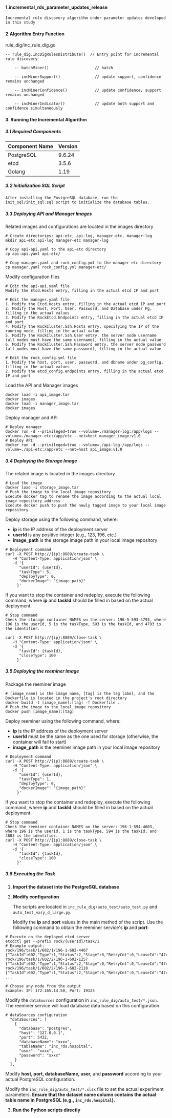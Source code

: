 #### 1.incremental_rds_parameter_updates_release

    Incremental rule discovery algorithm under parameter updates developed in this study

#### 2.Algorithm Entry Function

rule_dig/inc_rule_dig.go 

    -- rule_dig.IncDigRulesDistribute()  // Entry point for incremental rule discovery

        -- batchMiner()                    // batch

        -- incMinerSupport()               // update support, confidence remains unchanged

        -- incMinerConfidence()            // update confidence, support remains unchanged

        -- incMinerIndicator()             // update both support and confidence simultaneously

#### 3. Running the Incremental Algorithm

##### 3.1 Required Components

| Component Name | Version  |
| -------------- | -------- |
| PostgreSQL     | 9.6.24   |
| etcd           | 3.5.6    |
| Golang         | 1.19     |

##### 3.2 Initialization SQL Script

	After installing the PostgreSQL database, run the init_sql/init_sql.sql script to initialize the database tables.

##### 3.3 Deploying API and Manager Images

Related images and configurations are located in the images directory

```
# Create directories: api-etc, api-log, manager-etc, manager-log
mkdir api-etc api-log manager-etc manager-log

# Copy api-api.yaml to the api-etc directory
cp api-api.yaml api-etc/

# Copy manager.yaml and rock_config.yml to the manager-etc directory
cp manager.yaml rock_config.yml manager-etc/
```

Modify configuration files

```
# Edit the api-api.yaml file
Modify the Etcd.Hosts entry, filling in the actual etcd IP and port

```

```
# Edit the manager.yaml file
1. Modify the Etcd.Hosts entry, filling in the actual etcd IP and port
2. Modify the Host, Port, User, Password, and Database under Pg, filling in the actual values
3. Modify the RockEtcd.Endpoints entry, filling in the actual etcd IP and port
4. Modify the RockCluster.Ssh.Hosts entry, specifying the IP of the running node, filling in the actual value
5. Modify the RockCluster.Ssh.User entry, the server node username (all nodes must have the same username), filling in the actual value
6. Modify the RockCluster.Ssh.Password entry, the server node password (all nodes must have the same password), filling in the actual value
```

```
# Edit the rock_config.yml file
1. Modify the host, port, user, password, and dbname under pg_config, filling in the actual values
2. Modify the etcd_config.endpoints entry, filling in the actual etcd IP and port
```

Load the API and Manager images

```
docker load -i api_image.tar
docker images
docker load -i manager_image.tar
docker images
```

Deploy manager and API

```
# Deploy manager
docker run -d --privileged=true --volume=./manager-log:/app/logs --volume=./manager-etc:/app/etc --net=host manager_image:v1.0
# Deploy API
docker run -d --privileged=true --volume=./api-log:/app/logs --volume=./api-etc:/app/etc --net=host api_image:v1.0
```

##### 3.4 Deploying the Storage Image

The related image is located in the images directory

```
# Load the image
docker load -i storage_image.tar
# Push the image to the local image repository
Execute docker tag to rename the image according to the actual local image repository address
Execute docker push to push the newly tagged image to your local image repository
```

Deploy storage using the following command, where:
- **ip** is the IP address of the deployment server
- **userId** is any positive integer (e.g., 123, 196, etc.)
- **image_path** is the storage image path in your local image repository

```
# Deployment command
curl -X POST http://{ip}:8889/create-task \
   -H "Content-Type: application/json" \
   -d '{
      "userId": {userId},
      "taskType": 5,
      "deployType": 0,
      "dockerImage": "{image_path}"
     }'
```

If you want to stop the container and redeploy, execute the following command, where **ip** and **taskId** should be filled in based on the actual deployment.

```
# Stop command
Check the storage container NAMES on the server: 196-5-593-4793, where 196 is the userId, 5 is the taskType, 593 is the taskId, and 4793 is the identifier.

curl -X POST http://{ip}:8889/close-task \
   -H "Content-Type: application/json" \
   -d '{
      "taskId": {taskId},
      "closeType": 100
     }'
```

##### 3.5 Deploying the reeminer Image

Package the reeminer image

```
# [image_name] is the image name, [tag] is the tag label, and the Dockerfile is located in the project's root directory
docker build -t [image_name]:[tag] -f Dockerfile .
# Push the image to the local image repository
docker push [image_name]:[tag]
```

Deploy reeminer using the following command, where:
- **ip** is the IP address of the deployment server
- **userId** must be the same as the one used for storage (otherwise, the container will fail to start)
- **image_path** is the reeminer image path in your local image repository

```
# Deployment command
curl -X POST http://{ip}:8889/create-task \
   -H "Content-Type: application/json" \
   -d '{
      "userId": {userId},
      "taskType": 1,
      "deployType": 0,
      "dockerImage": "{image_path}"
     }'
```

If you want to stop the container and redeploy, execute the following command, where **ip** and **taskId** should be filled in based on the actual deployment.

```
# Stop command
Check the reeminer container NAMES on the server: 196-1-594-4603, where 196 is the userId, 1 is the taskType, 594 is the taskId, and 4603 is the identifier.
curl -X POST http://{ip}:8889/close-task \
   -H "Content-Type: application/json" \
   -d '{
      "taskId": {taskId},
      "closeType": 100
     }'
```

##### 3.6 Executing the Task

1. **Import the dataset into the PostgreSQL database**

2. **Modify configuration**

   The scripts are located in `inc_rule_dig/auto_test/auto_test.py` and `auto_test_vary_d_large.py`.

   Modify the **ip** and **port** values in the main method of the script. Use the following command to obtain the reeminer service's **ip** and **port**:

```
# Execute on the deployed etcd server
etcdctl get --prefix rock/{userId}/task/1
# Example output:
rock/196/task/1/602/1/196-1-602-4467
{"TaskId":602,"Type":1,"Status":2,"Stage":0,"RetryCnt":0,"LeaseId":"47c9904828ad6000","IP":"172.165.14.50","Port":19124,"GrpcPort":20000,"TcpPort":30000}
rock/196/task/1/602/2/196-1-602-1257
{"TaskId":602,"Type":1,"Status":2,"Stage":0,"RetryCnt":0,"LeaseId":"47c9904828ad6070","IP":"172.165.14.47","Port":19124,"GrpcPort":20000,"TcpPort":30000}
rock/196/task/1/602/2/196-1-602-2128
{"TaskId":602,"Type":1,"Status":2,"Stage":0,"RetryCnt":0,"LeaseId":"47c9904828ad6052","IP":"172.165.14.45","Port":19124,"GrpcPort":20000,"TcpPort":30000}
...

# Choose any node from the output
Example: IP: 172.165.14.50, Port: 19124
```

Modify the `dataSources` configuration in `inc_rule_dig/auto_test/*.json`. The reeminer service will load database data based on this configuration:

```
# dataSources configuration
  "dataSources": [
    {
      "database": "postgres",
      "host": "127.0.0.1",
      "port": 5432,
      "databaseName": "xxxx",
      "tableName": "inc_rds.hospital",
      "user": "xxxx",
      "password": "xxxx"
    }
  ],
```

Modify **host, port, databaseName, user,** and **password** according to your actual PostgreSQL configuration.

Modify the `inc_rule_dig/auto_test/*.xlsx` file to set the actual experiment parameters. **Ensure that the dataset name column contains the actual table name in PostgreSQL (e.g., `inc_rds.hospital`).**

3. **Run the Python scripts directly**

